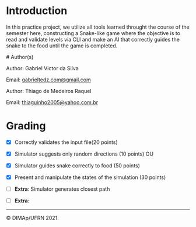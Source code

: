 # Introduction

In this practice project, we utilize all tools learned throught the course of the semester here, constructing a Snake-like game where the objective is to read and validate levels via CLI and make an AI that correctly guides the snake to the food until the game is completed. 

﻿# Author(s)

Author: Gabriel Victor da Silva

Email: gabrieltedz.com@gmail.com

Author: Thiago de Medeiros Raquel

Email: thiaguinho2005@yahoo.com.br

# Grading
- [x] Correctly validates the input file(20 points)

- [x] Simulator suggests only random directions (10 points)
OU
- [x] Simulator guides snake correctly to food (50 points)

- [x] Present and manipulate the states of the simulation (30 points)

- [ ] **Extra**: Simulator generates closest path
- [ ] **Extra**: 

--------
&copy; DIMAp/UFRN 2021.
